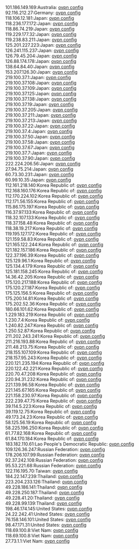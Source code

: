 101.186.149.169:Australia: [ovpn config](vpn/101_186_149_169.ovpn)  
92.116.212.27:Germany: [ovpn config](vpn/92_116_212_27.ovpn)  
118.106.12.181:Japan: [ovpn config](vpn/118_106_12_181.ovpn)  
118.236.177.172:Japan: [ovpn config](vpn/118_236_177_172.ovpn)  
118.86.74.219:Japan: [ovpn config](vpn/118_86_74_219.ovpn)  
119.229.177.32:Japan: [ovpn config](vpn/119_229_177_32.ovpn)  
119.238.83.211:Japan: [ovpn config](vpn/119_238_83_211.ovpn)  
125.201.227.223:Japan: [ovpn config](vpn/125_201_227_223.ovpn)  
126.241.115.237:Japan: [ovpn config](vpn/126_241_115_237.ovpn)  
126.79.45.204:Japan: [ovpn config](vpn/126_79_45_204.ovpn)  
126.88.174.178:Japan: [ovpn config](vpn/126_88_174_178.ovpn)  
138.64.84.40:Japan: [ovpn config](vpn/138_64_84_40.ovpn)  
153.207.126.30:Japan: [ovpn config](vpn/153_207_126_30.ovpn)  
219.100.37.1:Japan: [ovpn config](vpn/219_100_37_1.ovpn)  
219.100.37.108:Japan: [ovpn config](vpn/219_100_37_108.ovpn)  
219.100.37.109:Japan: [ovpn config](vpn/219_100_37_109.ovpn)  
219.100.37.125:Japan: [ovpn config](vpn/219_100_37_125.ovpn)  
219.100.37.138:Japan: [ovpn config](vpn/219_100_37_138.ovpn)  
219.100.37.19:Japan: [ovpn config](vpn/219_100_37_19.ovpn)  
219.100.37.205:Japan: [ovpn config](vpn/219_100_37_205.ovpn)  
219.100.37.211:Japan: [ovpn config](vpn/219_100_37_211.ovpn)  
219.100.37.213:Japan: [ovpn config](vpn/219_100_37_213.ovpn)  
219.100.37.22:Japan: [ovpn config](vpn/219_100_37_22.ovpn)  
219.100.37.4:Japan: [ovpn config](vpn/219_100_37_4.ovpn)  
219.100.37.50:Japan: [ovpn config](vpn/219_100_37_50.ovpn)  
219.100.37.58:Japan: [ovpn config](vpn/219_100_37_58.ovpn)  
219.100.37.67:Japan: [ovpn config](vpn/219_100_37_67.ovpn)  
219.100.37.7:Japan: [ovpn config](vpn/219_100_37_7.ovpn)  
219.100.37.90:Japan: [ovpn config](vpn/219_100_37_90.ovpn)  
222.224.206.56:Japan: [ovpn config](vpn/222_224_206_56.ovpn)  
27.94.75.214:Japan: [ovpn config](vpn/27_94_75_214.ovpn)  
60.73.30.231:Japan: [ovpn config](vpn/60_73_30_231.ovpn)  
60.99.10.35:Japan: [ovpn config](vpn/60_99_10_35.ovpn)  
112.161.218.140:Korea Republic of: [ovpn config](vpn/112_161_218_140.ovpn)  
112.168.160.176:Korea Republic of: [ovpn config](vpn/112_168_160_176.ovpn)  
112.170.224.102:Korea Republic of: [ovpn config](vpn/112_170_224_102.ovpn)  
112.171.56.155:Korea Republic of: [ovpn config](vpn/112_171_56_155.ovpn)  
115.86.175.197:Korea Republic of: [ovpn config](vpn/115_86_175_197.ovpn)  
116.37.97.133:Korea Republic of: [ovpn config](vpn/116_37_97_133.ovpn)  
118.32.107.133:Korea Republic of: [ovpn config](vpn/118_32_107_133.ovpn)  
118.37.158.48:Korea Republic of: [ovpn config](vpn/118_37_158_48.ovpn)  
118.38.19.217:Korea Republic of: [ovpn config](vpn/118_38_19_217.ovpn)  
119.195.127.172:Korea Republic of: [ovpn config](vpn/119_195_127_172.ovpn)  
121.159.58.83:Korea Republic of: [ovpn config](vpn/121_159_58_83.ovpn)  
121.165.122.244:Korea Republic of: [ovpn config](vpn/121_165_122_244.ovpn)  
121.182.157.186:Korea Republic of: [ovpn config](vpn/121_182_157_186.ovpn)  
122.37.196.39:Korea Republic of: [ovpn config](vpn/122_37_196_39.ovpn)  
125.129.96.1:Korea Republic of: [ovpn config](vpn/125_129_96_1.ovpn)  
125.134.4.179:Korea Republic of: [ovpn config](vpn/125_134_4_179.ovpn)  
125.181.158.245:Korea Republic of: [ovpn config](vpn/125_181_158_245.ovpn)  
14.36.42.205:Korea Republic of: [ovpn config](vpn/14_36_42_205.ovpn)  
175.120.217.188:Korea Republic of: [ovpn config](vpn/175_120_217_188.ovpn)  
175.120.27.187:Korea Republic of: [ovpn config](vpn/175_120_27_187.ovpn)  
175.125.156.5:Korea Republic of: [ovpn config](vpn/175_125_156_5.ovpn)  
175.200.14.81:Korea Republic of: [ovpn config](vpn/175_200_14_81.ovpn)  
175.202.52.36:Korea Republic of: [ovpn config](vpn/175_202_52_36.ovpn)  
180.66.101.62:Korea Republic of: [ovpn config](vpn/180_66_101_62.ovpn)  
1.229.183.219:Korea Republic of: [ovpn config](vpn/1_229_183_219.ovpn)  
1.230.7.4:Korea Republic of: [ovpn config](vpn/1_230_7_4.ovpn)  
1.240.82.247:Korea Republic of: [ovpn config](vpn/1_240_82_247.ovpn)  
1.250.52.87:Korea Republic of: [ovpn config](vpn/1_250_52_87.ovpn)  
211.202.243.241:Korea Republic of: [ovpn config](vpn/211_202_243_241.ovpn)  
211.216.193.88:Korea Republic of: [ovpn config](vpn/211_216_193_88.ovpn)  
211.48.213.75:Korea Republic of: [ovpn config](vpn/211_48_213_75.ovpn)  
218.155.107.109:Korea Republic of: [ovpn config](vpn/218_155_107_109.ovpn)  
218.157.95.243:Korea Republic of: [ovpn config](vpn/218_157_95_243.ovpn)  
220.121.235.194:Korea Republic of: [ovpn config](vpn/220_121_235_194.ovpn)  
220.122.42.221:Korea Republic of: [ovpn config](vpn/220_122_42_221.ovpn)  
220.70.47.208:Korea Republic of: [ovpn config](vpn/220_70_47_208.ovpn)  
220.94.31.232:Korea Republic of: [ovpn config](vpn/220_94_31_232.ovpn)  
221.139.96.58:Korea Republic of: [ovpn config](vpn/221_139_96_58.ovpn)  
221.145.67.165:Korea Republic of: [ovpn config](vpn/221_145_67_165.ovpn)  
221.158.230.97:Korea Republic of: [ovpn config](vpn/221_158_230_97.ovpn)  
222.239.47.75:Korea Republic of: [ovpn config](vpn/222_239_47_75.ovpn)  
39.114.5.223:Korea Republic of: [ovpn config](vpn/39_114_5_223.ovpn)  
39.119.12.75:Korea Republic of: [ovpn config](vpn/39_119_12_75.ovpn)  
49.173.24.23:Korea Republic of: [ovpn config](vpn/49_173_24_23.ovpn)  
58.125.56.19:Korea Republic of: [ovpn config](vpn/58_125_56_19.ovpn)  
58.225.196.250:Korea Republic of: [ovpn config](vpn/58_225_196_250.ovpn)  
61.77.82.168:Korea Republic of: [ovpn config](vpn/61_77_82_168.ovpn)  
61.84.170.184:Korea Republic of: [ovpn config](vpn/61_84_170_184.ovpn)  
183.182.110.61:Lao People's Democratic Republic: [ovpn config](vpn/183_182_110_61.ovpn)  
109.126.36.247:Russian Federation: [ovpn config](vpn/109_126_36_247.ovpn)  
178.206.107.99:Russian Federation: [ovpn config](vpn/178_206_107_99.ovpn)  
92.37.242.108:Russian Federation: [ovpn config](vpn/92_37_242_108.ovpn)  
95.53.221.68:Russian Federation: [ovpn config](vpn/95_53_221_68.ovpn)  
122.116.195.70:Taiwan: [ovpn config](vpn/122_116_195_70.ovpn)  
184.22.147.239:Thailand: [ovpn config](vpn/184_22_147_239.ovpn)  
223.204.233.126:Thailand: [ovpn config](vpn/223_204_233_126.ovpn)  
49.228.186.141:Thailand: [ovpn config](vpn/49_228_186_141.ovpn)  
49.228.250.187:Thailand: [ovpn config](vpn/49_228_250_187.ovpn)  
49.228.41.20:Thailand: [ovpn config](vpn/49_228_41_20.ovpn)  
49.228.99.139:Thailand: [ovpn config](vpn/49_228_99_139.ovpn)  
198.46.174.145:United States: [ovpn config](vpn/198_46_174_145.ovpn)  
24.22.242.41:United States: [ovpn config](vpn/24_22_242_41.ovpn)  
76.158.146.101:United States: [ovpn config](vpn/76_158_146_101.ovpn)  
98.47.171.31:United States: [ovpn config](vpn/98_47_171_31.ovpn)  
118.69.100.8:Viet Nam: [ovpn config](vpn/118_69_100_8.ovpn)  
118.69.100.8:Viet Nam: [ovpn config](vpn/118_69_100_8.ovpn)  
27.73.1.1:Viet Nam: [ovpn config](vpn/27_73_1_1.ovpn)  
